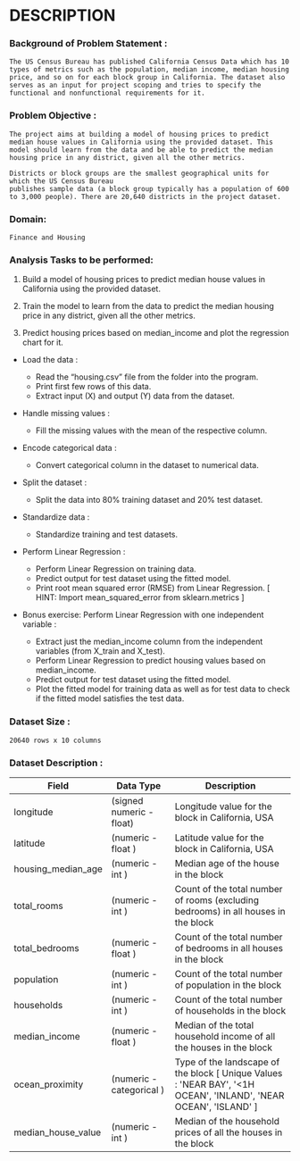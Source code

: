 # DESCRIPTION

### Background of Problem Statement :

    The US Census Bureau has published California Census Data which has 10 types of metrics such as the population, median income, median housing price, and so on for each block group in California. The dataset also serves as an input for project scoping and tries to specify the functional and nonfunctional requirements for it.

### Problem Objective :

    The project aims at building a model of housing prices to predict median house values in California using the provided dataset. This model should learn from the data and be able to predict the median housing price in any district, given all the other metrics.

    Districts or block groups are the smallest geographical units for which the US Census Bureau
    publishes sample data (a block group typically has a population of 600 to 3,000 people). There are 20,640 districts in the project dataset.

### Domain: 
    Finance and Housing

### Analysis Tasks to be performed:

1. Build a model of housing prices to predict median house values in California using the provided dataset.

2. Train the model to learn from the data to predict the median housing price in any district, given all the other metrics.

3. Predict housing prices based on median_income and plot the regression chart for it.


* Load the data :

   - Read the “housing.csv” file from the folder into the program.
   - Print first few rows of this data.
   - Extract input (X) and output (Y) data from the dataset.

* Handle missing values :

    - Fill the missing values with the mean of the respective column.

* Encode categorical data :

    - Convert categorical column in the dataset to numerical data.

* Split the dataset : 

    - Split the data into 80% training dataset and 20% test dataset.

* Standardize data :

    - Standardize training and test datasets.

* Perform Linear Regression : 

    - Perform Linear Regression on training data.
    - Predict output for test dataset using the fitted model.
    - Print root mean squared error (RMSE) from Linear Regression.
            [ HINT: Import mean_squared_error from sklearn.metrics ]

* Bonus exercise: Perform Linear Regression with one independent variable :

    - Extract just the median_income column from the independent variables (from X_train and X_test).
    - Perform Linear Regression to predict housing values based on median_income.
    - Predict output for test dataset using the fitted model.
    - Plot the fitted model for training data as well as for test data to check if the fitted model satisfies the test data.

### Dataset Size : 
    
    20640 rows x 10 columns

### Dataset Description :

| Field |	Data Type | Description |
|-------|-------------|-------------|
| longitude|	(signed numeric - float) | Longitude value for the block in California, USA |
| latitude |	(numeric - float ) | Latitude value for the block in California, USA |
| housing_median_age |	(numeric - int ) | Median age of the house in the block |
| total_rooms |	(numeric - int ) | Count of the total number of rooms (excluding bedrooms) in all houses  in the block |
| total_bedrooms |	(numeric - float ) | Count of the total number of bedrooms in all houses in the block |
| population |	(numeric - int ) | Count of the total number of population in the block |
| households |	(numeric - int ) | Count of the total number of households in the block |
| median_income |	(numeric - float ) | Median of the total household income of all the houses in the block |
| ocean_proximity |	(numeric - categorical ) | Type of the landscape of the block [ Unique Values : 'NEAR BAY', '<1H OCEAN', 'INLAND', 'NEAR OCEAN', 'ISLAND'  ] |
| median_house_value |	(numeric - int ) | Median of the household prices of all the houses in the block |
 
 

